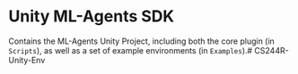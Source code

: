 # Unity ML-Agents SDK

Contains the ML-Agents Unity Project, including 
both the core plugin (in `Scripts`), as well as a set 
of example environments (in `Examples`).# CS244R-Unity-Env
